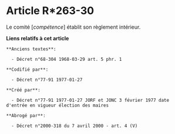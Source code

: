 # Article R*263-30

Le comité [*compétence*] établit son règlement intérieur.

**Liens relatifs à cet article**

	**Anciens textes**:

	  - Décret n°68-304 1968-03-29 art. 5 phr. 1

	**Codifié par**:

	  - Décret n°77-91 1977-01-27

	**Créé par**:

	  - Décret n°77-91 1977-01-27 JORF et JONC 3 février 1977 date d'entrée en vigueur élection des maires

	**Abrogé par**:

	  - Décret n°2000-318 du 7 avril 2000 - art. 4 (V)
